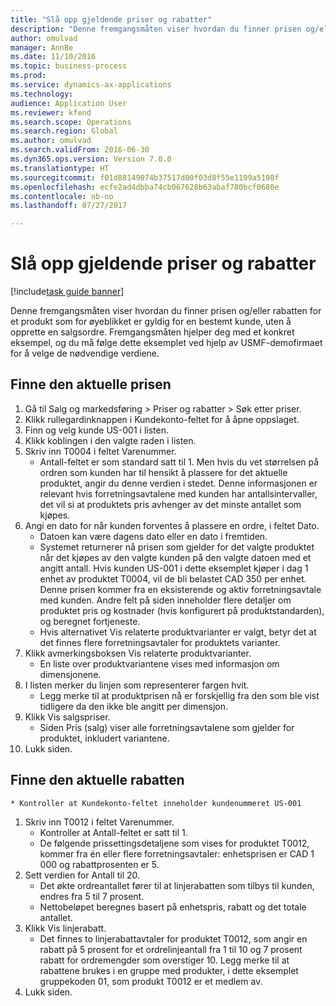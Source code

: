 ```yaml
--- 
title: "Slå opp gjeldende priser og rabatter"
description: "Denne fremgangsmåten viser hvordan du finner prisen og/eller rabatten for et produkt som for øyeblikket er gyldig for en bestemt kunde, uten å opprette en salgsordre."
author: omulvad
manager: AnnBe
ms.date: 11/10/2016
ms.topic: business-process
ms.prod: 
ms.service: dynamics-ax-applications
ms.technology: 
audience: Application User
ms.reviewer: kfend
ms.search.scope: Operations
ms.search.region: Global
ms.author: omulvad
ms.search.validFrom: 2016-06-30
ms.dyn365.ops.version: Version 7.0.0
ms.translationtype: HT
ms.sourcegitcommit: f01d88149074b37517d00f03d8f55e1199a5198f
ms.openlocfilehash: ecfe2ad4dbba74cb067628b63abaf780bcf0680e
ms.contentlocale: nb-no
ms.lasthandoff: 07/27/2017

---
```

# <a name="look-up-applicable-prices-and-discounts"></a>Slå opp gjeldende priser og rabatter

[!include[task guide banner](../../includes/task-guide-banner.md)]

Denne fremgangsmåten viser hvordan du finner prisen og/eller rabatten for et produkt som for øyeblikket er gyldig for en bestemt kunde, uten å opprette en salgsordre. Fremgangsmåten hjelper deg med et konkret eksempel, og du må følge dette eksemplet ved hjelp av USMF-demofirmaet for å velge de nødvendige verdiene.


## <a name="find-the-applicable-price"></a>Finne den aktuelle prisen
1. Gå til Salg og markedsføring > Priser og rabatter > Søk etter priser.
2. Klikk rullegardinknappen i Kundekonto-feltet for å åpne oppslaget.
3. Finn og velg kunde US-001 i listen.
4. Klikk koblingen i den valgte raden i listen.
5. Skriv inn T0004 i feltet Varenummer.
    * Antall-feltet er som standard satt til 1. Men hvis du vet størrelsen på ordren som kunden har til hensikt å plassere for det aktuelle produktet, angir du denne verdien i stedet. Denne informasjonen er relevant hvis forretningsavtalene med kunden har antallsintervaller, det vil si at produktets pris avhenger av det minste antallet som kjøpes.  
6. Angi en dato for når kunden forventes å plassere en ordre, i feltet Dato. 
    * Datoen kan være dagens dato eller en dato i fremtiden.  
    * Systemet returnerer nå prisen som gjelder for det valgte produktet når det kjøpes av den valgte kunden på den valgte datoen med et angitt antall. Hvis kunden US-001 i dette eksemplet kjøper i dag 1 enhet av produktet T0004, vil de bli belastet CAD 350 per enhet. Denne prisen kommer fra en eksisterende og aktiv forretningsavtale med kunden.      Andre felt på siden inneholder flere detaljer om produktet pris og kostnader (hvis konfigurert på produktstandarden), og beregnet fortjeneste.  
    * Hvis alternativet Vis relaterte produktvarianter er valgt, betyr det at det finnes flere forretningsavtaler for produktets varianter.  
7. Klikk avmerkingsboksen Vis relaterte produktvarianter.
    * En liste over produktvariantene vises med informasjon om dimensjonene.  
8. I listen merker du linjen som representerer fargen hvit.
    * Legg merke til at produktprisen nå er forskjellig fra den som ble vist tidligere da den ikke ble angitt per dimensjon.  
9. Klikk Vis salgspriser.
    * Siden Pris (salg) viser alle forretningsavtalene som gjelder for produktet, inkludert variantene.  
10. Lukk siden.

## <a name="find-the-applicable-discount"></a>Finne den aktuelle rabatten
    * Kontroller at Kundekonto-feltet inneholder kundenummeret US-001    
1. Skriv inn T0012 i feltet Varenummer.
    * Kontroller at Antall-feltet er satt til 1.  
    * De følgende prissettingsdetaljene som vises for produktet T0012, kommer fra én eller flere forretningsavtaler: enhetsprisen er CAD 1 000 og rabattprosenten er 5.  
2. Sett verdien for Antall til 20.
    * Det økte ordreantallet fører til at linjerabatten som tilbys til kunden, endres fra 5 til 7 prosent.  
    * Nettobeløpet beregnes basert på enhetspris, rabatt og det totale antallet.  
3. Klikk Vis linjerabatt.
    * Det finnes to linjerabattavtaler for produktet T0012, som angir en rabatt på 5 prosent for et ordrelinjeantall fra 1 til 10 og 7 prosent rabatt for ordremengder som overstiger 10. Legg merke til at rabattene brukes i en gruppe med produkter, i dette eksemplet gruppekoden 01, som produkt T0012 er et medlem av.  
4. Lukk siden.


